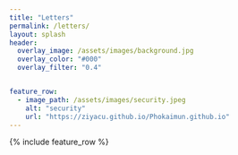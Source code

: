 ```yaml
---
title: "Letters"
permalink: /letters/
layout: splash
header:
  overlay_image: /assets/images/background.jpg
  overlay_color: "#000"
  overlay_filter: "0.4"


feature_row:
  - image_path: /assets/images/security.jpeg
    alt: "security"
    url: "https://ziyacu.github.io/Phokaimun.github.io"
---
```


{% include feature_row %}
